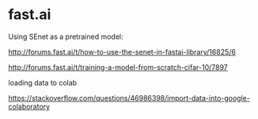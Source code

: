 # fast.ai

Using SEnet as a pretrained model:

http://forums.fast.ai/t/how-to-use-the-senet-in-fastai-library/16825/6

http://forums.fast.ai/t/training-a-model-from-scratch-cifar-10/7897

loading data to colab


https://stackoverflow.com/questions/46986398/import-data-into-google-colaboratory
